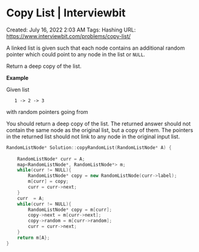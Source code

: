 # Copy List | Interviewbit

Created: July 16, 2022 2:03 AM
Tags: Hashing
URL: https://www.interviewbit.com/problems/copy-list/

A linked list is given such that each node contains an additional random pointer which could point to any node in the list or `NULL`.

Return a deep copy of the list.

**Example**

Given list

```
   1 -> 2 -> 3

```

with random pointers going from

You should return a deep copy of the list. The returned answer should not contain the same node as the original list, but a copy of them. The pointers in the returned list should not link to any node in the original input list.

```cpp
RandomListNode* Solution::copyRandomList(RandomListNode* A) {
    
    RandomListNode* curr = A;
    map<RandomListNode*, RandomListNode*> m;
    while(curr != NULL){
        RandomListNode* copy = new RandomListNode(curr->label);
        m[curr] = copy;
        curr = curr->next;
    }
    curr  = A;
    while(curr != NULL){
        RandomListNode* copy = m[curr];
        copy->next = m[curr->next];
        copy->random = m[curr->random];
        curr = curr->next;
    }
    return m[A};
}
```